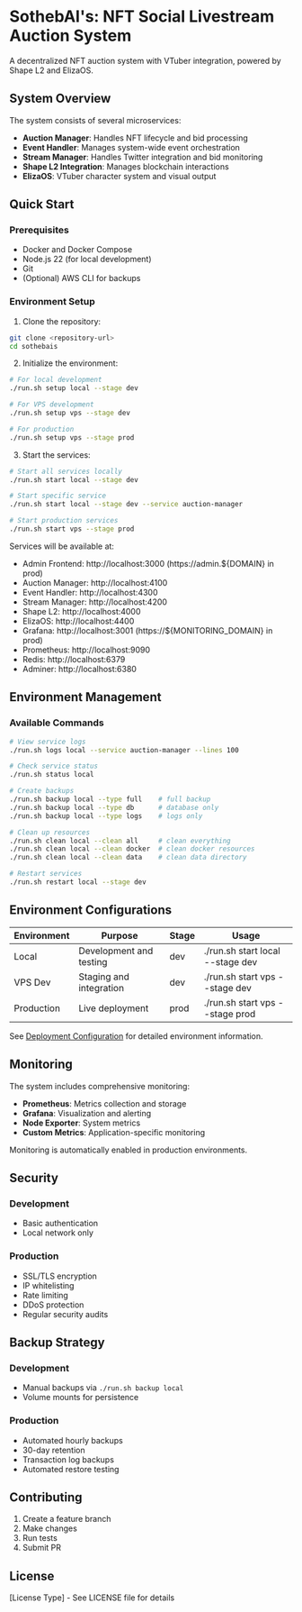 # SothebAI's: NFT Social Livestream Auction System

A decentralized NFT auction system with VTuber integration, powered by Shape L2 and ElizaOS.

## System Overview

The system consists of several microservices:
- **Auction Manager**: Handles NFT lifecycle and bid processing
- **Event Handler**: Manages system-wide event orchestration
- **Stream Manager**: Handles Twitter integration and bid monitoring
- **Shape L2 Integration**: Manages blockchain interactions
- **ElizaOS**: VTuber character system and visual output

## Quick Start

### Prerequisites
- Docker and Docker Compose
- Node.js 22 (for local development)
- Git
- (Optional) AWS CLI for backups

### Environment Setup

1. Clone the repository:
```bash
git clone <repository-url>
cd sothebais
```

2. Initialize the environment:
```bash
# For local development
./run.sh setup local --stage dev

# For VPS development
./run.sh setup vps --stage dev

# For production
./run.sh setup vps --stage prod
```

3. Start the services:
```bash
# Start all services locally
./run.sh start local --stage dev

# Start specific service
./run.sh start local --stage dev --service auction-manager

# Start production services
./run.sh start vps --stage prod
```

Services will be available at:
- Admin Frontend: http://localhost:3000 (https://admin.${DOMAIN} in prod)
- Auction Manager: http://localhost:4100
- Event Handler: http://localhost:4300
- Stream Manager: http://localhost:4200
- Shape L2: http://localhost:4000
- ElizaOS: http://localhost:4400
- Grafana: http://localhost:3001 (https://${MONITORING_DOMAIN} in prod)
- Prometheus: http://localhost:9090
- Redis: http://localhost:6379
- Adminer: http://localhost:6380

## Environment Management

### Available Commands
```bash
# View service logs
./run.sh logs local --service auction-manager --lines 100

# Check service status
./run.sh status local

# Create backups
./run.sh backup local --type full    # full backup
./run.sh backup local --type db      # database only
./run.sh backup local --type logs    # logs only

# Clean up resources
./run.sh clean local --clean all     # clean everything
./run.sh clean local --clean docker  # clean docker resources
./run.sh clean local --clean data    # clean data directory

# Restart services
./run.sh restart local --stage dev
```

## Environment Configurations

| Environment | Purpose | Stage | Usage |
|------------|---------|-------|--------|
| Local | Development and testing | dev | ./run.sh start local --stage dev |
| VPS Dev | Staging and integration | dev | ./run.sh start vps --stage dev |
| Production | Live deployment | prod | ./run.sh start vps --stage prod |

See [Deployment Configuration](docs/deployment-config.md) for detailed environment information.

## Monitoring

The system includes comprehensive monitoring:

- **Prometheus**: Metrics collection and storage
- **Grafana**: Visualization and alerting
- **Node Exporter**: System metrics
- **Custom Metrics**: Application-specific monitoring

Monitoring is automatically enabled in production environments.

## Security

### Development
- Basic authentication
- Local network only

### Production
- SSL/TLS encryption
- IP whitelisting
- Rate limiting
- DDoS protection
- Regular security audits

## Backup Strategy

### Development
- Manual backups via `./run.sh backup local`
- Volume mounts for persistence

### Production
- Automated hourly backups
- 30-day retention
- Transaction log backups
- Automated restore testing

## Contributing

1. Create a feature branch
2. Make changes
3. Run tests
4. Submit PR

## License

[License Type] - See LICENSE file for details 
